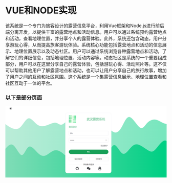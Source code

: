 # VUE和NODE实现
该系统是一个专门为旅客设计的露营信息平台，利用Vue框架和Node.js进行前后端分离开发，以提供丰富的露营地点和活动信息。用户可以通过系统预约露营地点和活动，查看地理位置，并分享个人的露营体验。此外，系统还包含动态，用户分享游玩心得，从而提高旅客游玩体验。系统核心功能包括露营地点和活动的信息展示、地理位置展示以及动态社区。用户可以通过系统浏览各种露营地点和活动，了解它们的详细信息，包括地理位置、活动内容等。动态社区是系统的一个重要组成部分，用户可以在这里分享自己的露营体验，包括游玩心得、活动照片等。这不仅可以帮助其他用户了解露营地点和活动，也可以让用户分享自己的旅行故事，增加了用户之间的互动和社区氛围。这个系统是一个集露营信息展示、地理位置查看和社区互动于一体的平台。

### 以下是部分页面
![](https://github.com/mayfwl/whmc/raw/main/img/1.png)